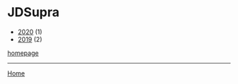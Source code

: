 # JDSupra

  * [2020](./jdsupra-2020.md) (1)
  * [2019](./jdsupra-2019.md) (2)

[homepage](https://www.jdsupra.com/)

----

[Home](../index.md)
